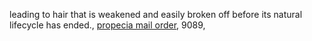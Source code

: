  leading to hair that is weakened and easily broken off before its natural lifecycle has ended., <a href=" http://www.amiando.com/discount-generic-propecia">propecia mail order</a>,  9089, 